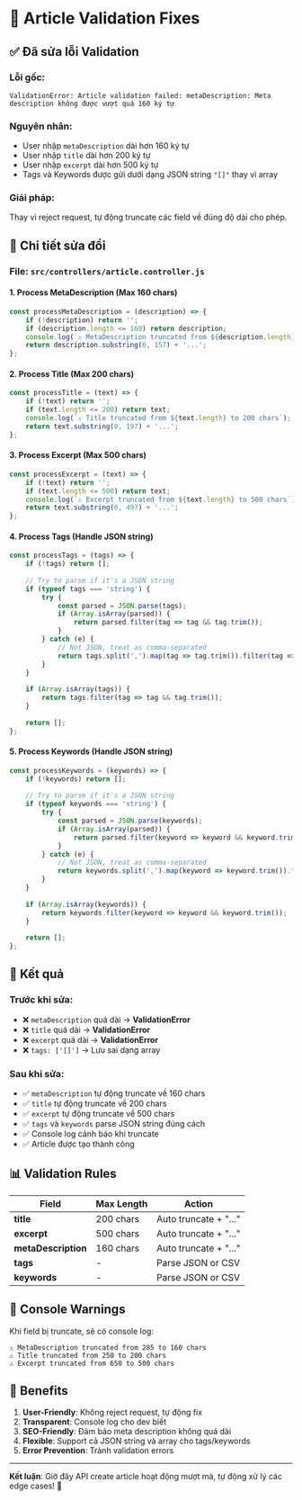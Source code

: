 # 🔧 Article Validation Fixes

## ✅ Đã sửa lỗi Validation

### **Lỗi gốc:**
```
ValidationError: Article validation failed: metaDescription: Meta description không được vượt quá 160 ký tự
```

### **Nguyên nhân:**
- User nhập `metaDescription` dài hơn 160 ký tự
- User nhập `title` dài hơn 200 ký tự
- User nhập `excerpt` dài hơn 500 ký tự
- Tags và Keywords được gửi dưới dạng JSON string `"[]"` thay vì array

### **Giải pháp:**
Thay vì reject request, tự động truncate các field về đúng độ dài cho phép.

## 📝 Chi tiết sửa đổi

### File: `src/controllers/article.controller.js`

#### 1. **Process MetaDescription** (Max 160 chars)
```javascript
const processMetaDescription = (description) => {
    if (!description) return '';
    if (description.length <= 160) return description;
    console.log(`⚠️ MetaDescription truncated from ${description.length} to 160 chars`);
    return description.substring(0, 157) + '...';
};
```

#### 2. **Process Title** (Max 200 chars)
```javascript
const processTitle = (text) => {
    if (!text) return '';
    if (text.length <= 200) return text;
    console.log(`⚠️ Title truncated from ${text.length} to 200 chars`);
    return text.substring(0, 197) + '...';
};
```

#### 3. **Process Excerpt** (Max 500 chars)
```javascript
const processExcerpt = (text) => {
    if (!text) return '';
    if (text.length <= 500) return text;
    console.log(`⚠️ Excerpt truncated from ${text.length} to 500 chars`);
    return text.substring(0, 497) + '...';
};
```

#### 4. **Process Tags** (Handle JSON string)
```javascript
const processTags = (tags) => {
    if (!tags) return [];
    
    // Try to parse if it's a JSON string
    if (typeof tags === 'string') {
        try {
            const parsed = JSON.parse(tags);
            if (Array.isArray(parsed)) {
                return parsed.filter(tag => tag && tag.trim());
            }
        } catch (e) {
            // Not JSON, treat as comma-separated
            return tags.split(',').map(tag => tag.trim()).filter(tag => tag);
        }
    }
    
    if (Array.isArray(tags)) {
        return tags.filter(tag => tag && tag.trim());
    }
    
    return [];
};
```

#### 5. **Process Keywords** (Handle JSON string)
```javascript
const processKeywords = (keywords) => {
    if (!keywords) return [];
    
    // Try to parse if it's a JSON string
    if (typeof keywords === 'string') {
        try {
            const parsed = JSON.parse(keywords);
            if (Array.isArray(parsed)) {
                return parsed.filter(keyword => keyword && keyword.trim());
            }
        } catch (e) {
            // Not JSON, treat as comma-separated
            return keywords.split(',').map(keyword => keyword.trim()).filter(keyword => keyword);
        }
    }
    
    if (Array.isArray(keywords)) {
        return keywords.filter(keyword => keyword && keyword.trim());
    }
    
    return [];
};
```

## 🎯 Kết quả

### Trước khi sửa:
- ❌ `metaDescription` quá dài → **ValidationError**
- ❌ `title` quá dài → **ValidationError**
- ❌ `excerpt` quá dài → **ValidationError**
- ❌ `tags: ['[]']` → Lưu sai dạng array

### Sau khi sửa:
- ✅ `metaDescription` tự động truncate về 160 chars
- ✅ `title` tự động truncate về 200 chars
- ✅ `excerpt` tự động truncate về 500 chars
- ✅ `tags` và `keywords` parse JSON string đúng cách
- ✅ Console log cảnh báo khi truncate
- ✅ Article được tạo thành công

## 📊 Validation Rules

| Field | Max Length | Action |
|-------|-----------|--------|
| **title** | 200 chars | Auto truncate + "..." |
| **excerpt** | 500 chars | Auto truncate + "..." |
| **metaDescription** | 160 chars | Auto truncate + "..." |
| **tags** | - | Parse JSON or CSV |
| **keywords** | - | Parse JSON or CSV |

## 🔔 Console Warnings

Khi field bị truncate, sẽ có console log:
```
⚠️ MetaDescription truncated from 285 to 160 chars
⚠️ Title truncated from 250 to 200 chars
⚠️ Excerpt truncated from 650 to 500 chars
```

## 🚀 Benefits

1. **User-Friendly**: Không reject request, tự động fix
2. **Transparent**: Console log cho dev biết
3. **SEO-Friendly**: Đảm bảo meta description không quá dài
4. **Flexible**: Support cả JSON string và array cho tags/keywords
5. **Error Prevention**: Tránh validation errors

---

**Kết luận**: Giờ đây API create article hoạt động mượt mà, tự động xử lý các edge cases! 🎉







